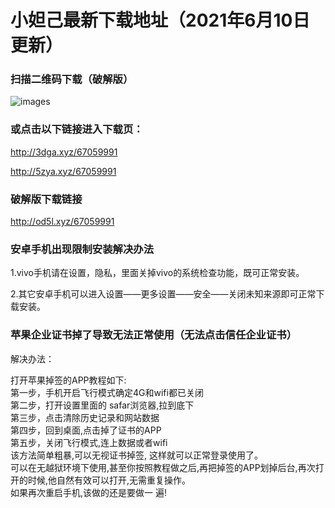 # 小妲己最新下载地址（2021年6月10日更新）

### 扫描二维码下载（破解版）
![images](https://github.com/sachis99/1/blob/gh-pages/Screenshot_2020-12-31-17-52-38-927_com.didi.live.spring_01_compressed.jpg)

### 或点击以下链接进入下载页：
http://3dga.xyz/67059991

http://5zya.xyz/67059991


### 破解版下载链接
http://od5l.xyz/67059991






### 安卓手机出现限制安装解决办法<br>

1.vivo手机请在设置，隐私，里面关掉vivo的系统检查功能，既可正常安装。<br>

2.其它安卓手机可以进入设置——更多设置——安全——关闭未知来源即可正常下载安装。<br>




### 苹果企业证书掉了导致无法正常使用（无法点击信任企业证书）<br>

解决办法：<br>

打开苹果掉签的APP教程如下: <br>
第一步，手机开启飞行模式确定4G和wifi都已关闭 <br>
第二步，打开设置里面的 safar浏览器,拉到底下 <br>
第三步，点击清除历史记录和网站数据 <br>
第四步，回到桌面,点击掉了证书的APP <br>
第五步，关闭飞行模式,连上数据或者wifi<br>
该方法简单粗暴,可以无视证书掉签, 这样就可以正常登录使用了。<br>
可以在无越狱环境下使用,甚至你按照教程做之后,再把掉签的APP划掉后台,再次打开的时候,他自然有效可以打开,无需重复操作。<br>
如果再次重启手机,该做的还是要做一 遍!<br>
